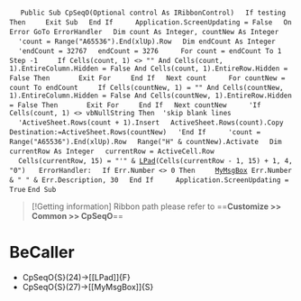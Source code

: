 &nbsp;&nbsp;&nbsp;&nbsp;
`Public Sub CpSeqO(Optional control As IRibbonControl)`
&nbsp;&nbsp;&nbsp;&nbsp;`If testing Then`
&nbsp;&nbsp;&nbsp;&nbsp;&nbsp;&nbsp;&nbsp;&nbsp;`Exit Sub`
&nbsp;&nbsp;&nbsp;&nbsp;`End If`
&nbsp;&nbsp;&nbsp;&nbsp;
&nbsp;&nbsp;&nbsp;&nbsp;`Application.ScreenUpdating = False`
&nbsp;&nbsp;&nbsp;&nbsp;`On Error GoTo ErrorHandler`
&nbsp;&nbsp;&nbsp;&nbsp;`Dim count As Integer, countNew As Integer`
&nbsp;&nbsp;&nbsp;&nbsp;`'count = Range("A65536").End(xlUp).Row`
&nbsp;&nbsp;&nbsp;&nbsp;`Dim endCount As Integer`
&nbsp;&nbsp;&nbsp;&nbsp;`'endCount = 32767`
&nbsp;&nbsp;&nbsp;&nbsp;`endCount = 3276`
&nbsp;&nbsp;&nbsp;&nbsp;
&nbsp;&nbsp;&nbsp;&nbsp;`For count = endCount To 1 Step -1`
&nbsp;&nbsp;&nbsp;&nbsp;&nbsp;&nbsp;&nbsp;&nbsp;`If Cells(count, 1) <> "" And Cells(count, 1).EntireColumn.Hidden = False And Cells(count, 1).EntireRow.Hidden = False Then`
&nbsp;&nbsp;&nbsp;&nbsp;&nbsp;&nbsp;&nbsp;&nbsp;&nbsp;&nbsp;&nbsp;&nbsp;`Exit For`
&nbsp;&nbsp;&nbsp;&nbsp;&nbsp;&nbsp;&nbsp;&nbsp;`End If`
&nbsp;&nbsp;&nbsp;&nbsp;`Next count`
&nbsp;&nbsp;&nbsp;&nbsp;
&nbsp;&nbsp;&nbsp;&nbsp;`For countNew = count To endCount`
&nbsp;&nbsp;&nbsp;&nbsp;&nbsp;&nbsp;&nbsp;&nbsp;`If Cells(countNew, 1) = "" And Cells(countNew, 1).EntireColumn.Hidden = False And Cells(countNew, 1).EntireRow.Hidden = False Then`
&nbsp;&nbsp;&nbsp;&nbsp;&nbsp;&nbsp;&nbsp;&nbsp;&nbsp;&nbsp;&nbsp;&nbsp;`Exit For`
&nbsp;&nbsp;&nbsp;&nbsp;&nbsp;&nbsp;&nbsp;&nbsp;`End If`
&nbsp;&nbsp;&nbsp;&nbsp;`Next countNew`
&nbsp;&nbsp;&nbsp;&nbsp;
&nbsp;&nbsp;&nbsp;&nbsp;`'If Cells(count, 1) <> vbNullString Then  'skip blank lines`
&nbsp;&nbsp;&nbsp;&nbsp;`'ActiveSheet.Rows(count + 1).Insert`
&nbsp;&nbsp;&nbsp;&nbsp;`ActiveSheet.Rows(count).Copy Destination:=ActiveSheet.Rows(countNew)`
&nbsp;&nbsp;&nbsp;&nbsp;`'End If`
&nbsp;&nbsp;&nbsp;&nbsp;
&nbsp;&nbsp;&nbsp;&nbsp;`'count = Range("A65536").End(xlUp).Row`
&nbsp;&nbsp;&nbsp;&nbsp;`Range("H" & countNew).Activate`
&nbsp;&nbsp;&nbsp;&nbsp;`Dim currentRow As Integer`
&nbsp;&nbsp;&nbsp;&nbsp;`currentRow = ActiveCell.Row`
&nbsp;&nbsp;&nbsp;&nbsp;`Cells(currentRow, 15) = "'" & `[`LPad`](LPad)`(Cells(currentRow - 1, 15) + 1, 4, "0")`
&nbsp;&nbsp;&nbsp;&nbsp;
`ErrorHandler:`
&nbsp;&nbsp;&nbsp;&nbsp;`If Err.Number <> 0 Then`
&nbsp;&nbsp;&nbsp;&nbsp;&nbsp;&nbsp;&nbsp;&nbsp;[`MyMsgBox`](MyMsgBox)` Err.Number & " " & Err.Description, 30`
&nbsp;&nbsp;&nbsp;&nbsp;`End If`
&nbsp;&nbsp;&nbsp;&nbsp;
&nbsp;&nbsp;&nbsp;&nbsp;`Application.ScreenUpdating = True`
`End Sub`


> [!Getting information]
> Ribbon path please refer to ==**Customize >> Common >> CpSeqO**==


# BeCaller
- CpSeqO{S}(24)->[[LPad]]{F}
- CpSeqO{S}(27)->[[MyMsgBox]]{S}


